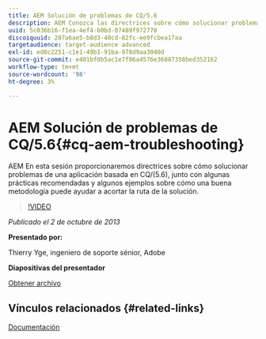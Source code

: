 ```yaml
---
title: AEM Solución de problemas de CQ/5.6
description: AEM Conozca las directrices sobre cómo solucionar problemas de una aplicación basada en CQ/(5.6), junto con algunas prácticas recomendadas y algunos ejemplos sobre cómo una buena metodología puede ayudar a acortar la ruta de la solución.
uuid: 5c036b16-f1ea-4ef4-b0bd-07489f972770
discoiquuid: 207a6ae5-b8d3-40cd-82fc-ee9fcbea17aa
targetaudience: target-audience advanced
exl-id: ed8c2251-c1e1-49b1-91ba-978d9aa3040d
source-git-commit: e401bf0b5ac1e7f06a4576e36887358bed352162
workflow-type: tm+mt
source-wordcount: '98'
ht-degree: 3%

---
```


# AEM Solución de problemas de CQ/5.6{#cq-aem-troubleshooting}

AEM En esta sesión proporcionaremos directrices sobre cómo solucionar problemas de una aplicación basada en CQ/(5.6), junto con algunas prácticas recomendadas y algunos ejemplos sobre cómo una buena metodología puede ayudar a acortar la ruta de la solución.

>[!VIDEO](https://video.tv.adobe.com/v/19571/?quality=9)

*Publicado el 2 de octubre de 2013*

**Presentado por:**

Thierry Yge, ingeniero de soporte sénior, Adobe

**Diapositivas del presentador**

[Obtener archivo](assets/gems-cq-troubleshoot-ppt-2.pdf)

## Vínculos relacionados {#related-links}

[Documentación](https://docs.adobe.com/docs/en/cq/current/howto/troubleshoot.html)
